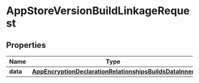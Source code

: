 

# AppStoreVersionBuildLinkageRequest


## Properties

| Name | Type | Description | Notes |
|------------ | ------------- | ------------- | -------------|
|**data** | [**AppEncryptionDeclarationRelationshipsBuildsDataInner**](AppEncryptionDeclarationRelationshipsBuildsDataInner.md) |  |  |



